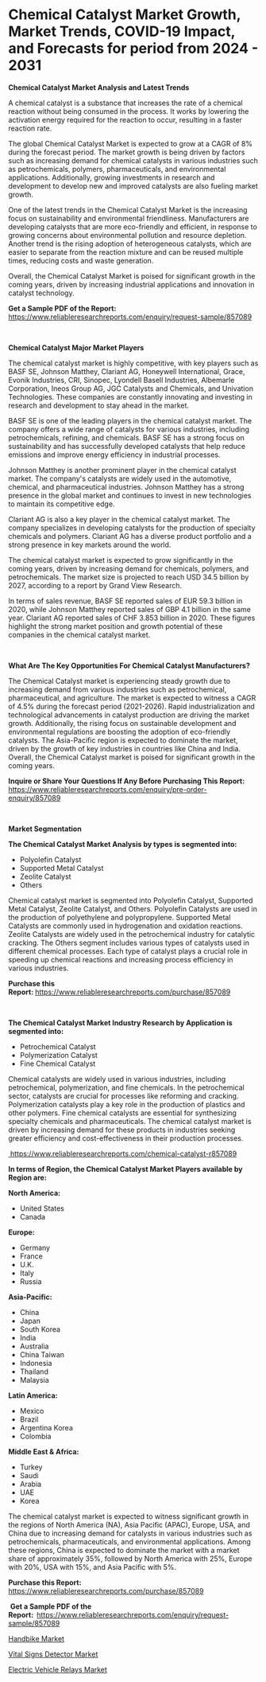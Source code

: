 <p><h1>Chemical Catalyst Market Growth, Market Trends, COVID-19 Impact, and Forecasts for period from 2024 - 2031</h1></p><p><strong>Chemical Catalyst Market Analysis and Latest Trends</strong></p>
<p><p>A chemical catalyst is a substance that increases the rate of a chemical reaction without being consumed in the process. It works by lowering the activation energy required for the reaction to occur, resulting in a faster reaction rate.</p><p>The global Chemical Catalyst Market is expected to grow at a CAGR of 8% during the forecast period. The market growth is being driven by factors such as increasing demand for chemical catalysts in various industries such as petrochemicals, polymers, pharmaceuticals, and environmental applications. Additionally, growing investments in research and development to develop new and improved catalysts are also fueling market growth.</p><p>One of the latest trends in the Chemical Catalyst Market is the increasing focus on sustainability and environmental friendliness. Manufacturers are developing catalysts that are more eco-friendly and efficient, in response to growing concerns about environmental pollution and resource depletion. Another trend is the rising adoption of heterogeneous catalysts, which are easier to separate from the reaction mixture and can be reused multiple times, reducing costs and waste generation.</p><p>Overall, the Chemical Catalyst Market is poised for significant growth in the coming years, driven by increasing industrial applications and innovation in catalyst technology.</p></p>
<p><strong>Get a Sample PDF of the Report:&nbsp;</strong> <a href="https://www.reliableresearchreports.com/enquiry/request-sample/857089">https://www.reliableresearchreports.com/enquiry/request-sample/857089</a></p>
<p>&nbsp;</p>
<p><strong>Chemical Catalyst Major Market Players</strong></p>
<p><p>The chemical catalyst market is highly competitive, with key players such as BASF SE, Johnson Matthey, Clariant AG, Honeywell International, Grace, Evonik Industries, CRI, Sinopec, Lyondell Basell Industries, Albemarle Corporation, Ineos Group AG, JGC Catalysts and Chemicals, and Univation Technologies. These companies are constantly innovating and investing in research and development to stay ahead in the market.</p><p>BASF SE is one of the leading players in the chemical catalyst market. The company offers a wide range of catalysts for various industries, including petrochemicals, refining, and chemicals. BASF SE has a strong focus on sustainability and has successfully developed catalysts that help reduce emissions and improve energy efficiency in industrial processes.</p><p>Johnson Matthey is another prominent player in the chemical catalyst market. The company's catalysts are widely used in the automotive, chemical, and pharmaceutical industries. Johnson Matthey has a strong presence in the global market and continues to invest in new technologies to maintain its competitive edge.</p><p>Clariant AG is also a key player in the chemical catalyst market. The company specializes in developing catalysts for the production of specialty chemicals and polymers. Clariant AG has a diverse product portfolio and a strong presence in key markets around the world.</p><p>The chemical catalyst market is expected to grow significantly in the coming years, driven by increasing demand for chemicals, polymers, and petrochemicals. The market size is projected to reach USD 34.5 billion by 2027, according to a report by Grand View Research.</p><p>In terms of sales revenue, BASF SE reported sales of EUR 59.3 billion in 2020, while Johnson Matthey reported sales of GBP 4.1 billion in the same year. Clariant AG reported sales of CHF 3.853 billion in 2020. These figures highlight the strong market position and growth potential of these companies in the chemical catalyst market.</p></p>
<p>&nbsp;</p>
<p><strong>What Are The Key Opportunities For Chemical Catalyst Manufacturers?</strong></p>
<p><p>The Chemical Catalyst market is experiencing steady growth due to increasing demand from various industries such as petrochemical, pharmaceutical, and agriculture. The market is expected to witness a CAGR of 4.5% during the forecast period (2021-2026). Rapid industrialization and technological advancements in catalyst production are driving the market growth. Additionally, the rising focus on sustainable development and environmental regulations are boosting the adoption of eco-friendly catalysts. The Asia-Pacific region is expected to dominate the market, driven by the growth of key industries in countries like China and India. Overall, the Chemical Catalyst market is poised for significant growth in the coming years.</p></p>
<p><strong>Inquire or Share Your Questions If Any Before Purchasing This Report:</strong> <a href="https://www.reliableresearchreports.com/enquiry/pre-order-enquiry/857089">https://www.reliableresearchreports.com/enquiry/pre-order-enquiry/857089</a></p>
<p>&nbsp;</p>
<p><strong>Market Segmentation</strong></p>
<p><strong>The Chemical Catalyst Market Analysis by types is segmented into:</strong></p>
<p><ul><li>Polyolefin Catalyst</li><li>Supported Metal Catalyst</li><li>Zeolite Catalyst</li><li>Others</li></ul></p>
<p><p>Chemical catalyst market is segmented into Polyolefin Catalyst, Supported Metal Catalyst, Zeolite Catalyst, and Others. Polyolefin Catalysts are used in the production of polyethylene and polypropylene. Supported Metal Catalysts are commonly used in hydrogenation and oxidation reactions. Zeolite Catalysts are widely used in the petrochemical industry for catalytic cracking. The Others segment includes various types of catalysts used in different chemical processes. Each type of catalyst plays a crucial role in speeding up chemical reactions and increasing process efficiency in various industries.</p></p>
<p><strong>Purchase this Report:&nbsp;</strong><a href="https://www.reliableresearchreports.com/purchase/857089">https://www.reliableresearchreports.com/purchase/857089</a></p>
<p>&nbsp;</p>
<p><strong>The Chemical Catalyst Market Industry Research by Application is segmented into:</strong></p>
<p><ul><li>Petrochemical Catalyst</li><li>Polymerization Catalyst</li><li>Fine Chemical Catalyst</li></ul></p>
<p><p>Chemical catalysts are widely used in various industries, including petrochemical, polymerization, and fine chemicals. In the petrochemical sector, catalysts are crucial for processes like reforming and cracking. Polymerization catalysts play a key role in the production of plastics and other polymers. Fine chemical catalysts are essential for synthesizing specialty chemicals and pharmaceuticals. The chemical catalyst market is driven by increasing demand for these products in industries seeking greater efficiency and cost-effectiveness in their production processes.</p></p>
<p><a href="https://www.reliableresearchreports.com/chemical-catalyst-r857089">&nbsp;https://www.reliableresearchreports.com/chemical-catalyst-r857089</a></p>
<p><strong>In terms of Region, the Chemical Catalyst Market Players available by Region are:</strong></p>
<p>
    <p> <strong> North America: </strong>
        <ul>
            <li>United States</li>
            <li>Canada</li>
        </ul>
        </p> 
    <p> <strong> Europe: </strong>
        <ul>
            <li>Germany</li>
            <li>France</li>
            <li>U.K.</li>
            <li>Italy</li>
            <li>Russia</li>
        </ul>
        </p> 
    <p> <strong> Asia-Pacific: </strong>
        <ul>
            <li>China</li>
            <li>Japan</li>
            <li>South Korea</li>
            <li>India</li>
            <li>Australia</li>
            <li>China Taiwan</li>
            <li>Indonesia</li>
            <li>Thailand</li>
            <li>Malaysia</li>
        </ul>
        </p> 
    <p> <strong> Latin America: </strong>
        <ul>
            <li>Mexico</li>
            <li>Brazil</li>
            <li>Argentina Korea</li>
            <li>Colombia</li>
        </ul>
        </p> 
    <p> <strong> Middle East & Africa: </strong>
        <ul>
            <li>Turkey</li>
            <li>Saudi</li>
            <li>Arabia</li>
            <li>UAE</li>
            <li>Korea</li>
        </ul>
    </p>
    </p>
<p><p>The chemical catalyst market is expected to witness significant growth in the regions of North America (NA), Asia Pacific (APAC), Europe, USA, and China due to increasing demand for catalysts in various industries such as petrochemicals, pharmaceuticals, and environmental applications. Among these regions, China is expected to dominate the market with a market share of approximately 35%, followed by North America with 25%, Europe with 20%, USA with 15%, and Asia Pacific with 5%.</p></p>
<p><strong>Purchase this Report: </strong><a href="https://www.reliableresearchreports.com/purchase/857089">https://www.reliableresearchreports.com/purchase/857089</a></p>
<p>&nbsp;<strong>Get a Sample PDF of the Report:&nbsp;&nbsp;</strong><a href="https://www.reliableresearchreports.com/enquiry/request-sample/857089">https://www.reliableresearchreports.com/enquiry/request-sample/857089</a></p>
<p><strong></strong></p>
<p><p><a href="https://medium.com/@yeie266/global-handbike-market-by-product-type-by-application-by-region-and-companies-industry-segment-fb6d4f4fc2e6">Handbike Market</a></p><p><a href="https://github.com/nyahMertz1928/Market-Research-Report-List-1/blob/main/vital-signs-detector-market.md">Vital Signs Detector Market</a></p><p><a href="https://medium.com/@delaneyhayes2022/global-electric-vehicle-relays-market-sector-types-applications-market-player-strategies-97d905f1b235">Electric Vehicle Relays Market</a></p></p>